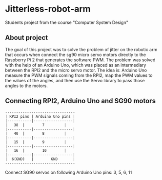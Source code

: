 # Jitterless-robot-arm
Students project from the course "Computer System Design"
## About project
The goal of this project was to solve the problem of jitter on the robotic arm that occurs when connect the sg90 micro servo motors directly to the Raspberry Pi 2 that generates the software PWM. 
The problem was solved with the help of an Arduino Uno, which was placed as an intermediary between the RPI2 and the micro servo motor. 
The idea is: Arduino Uno measure the PWM signals coming from the RPI2, map the PWM values to the values of the angles, and then use the Servo library to pass those angles to the motors.
## Connecting RPI2, Arduino Uno and SG90 motors
	--------------------------------
	| RPI2 pins | Arduino Uno pins |
	|-----------|------------------|
	|	38  |        7         |
	|-----------|------------------|
	|	40  |        8         |
	|-----------|------------------|
	|	15  |        9         |
	|-----------|------------------|
	|	16  |        10        |
	|-----------|------------------|
	|  6(GND)   |        GND       |
	--------------------------------
  
Connect SG90 servos on following Arduino Uno pins: 3, 5, 6, 11
